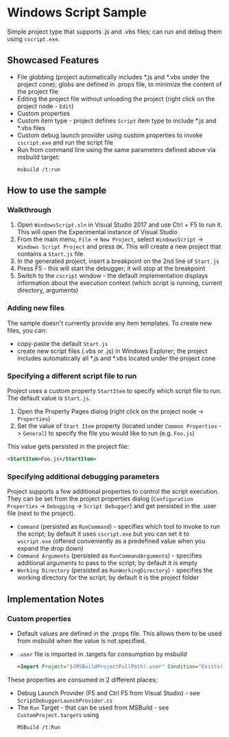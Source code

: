 # Windows Script Sample
Simple project type that supports .js and .vbs files; can run and debug them using `cscript.exe`.

## Showcased Features
- File globbing (project automatically includes *.js and *.vbs under the project cone); globs are defined in .props file, to minimize the content of the project file
- Editing the project file without unloading the project (right click on the project node - `Edit`)
- Custom properties
- Custom item type - project defines `Script` item type to include *.js and *.vbs files 
- Custom debug launch provider using custom properties to invoke `cscript.exe` and run the script file
- Run from command line using the same parameters defined above via msbuild target:
  ```
  msbuild /t:run
  ```

## How to use the sample
### Walkthrough
1. Open `WindowsScript.sln` in Visual Studio 2017 and use Ctrl + F5 to run it. This will open the Experimental instance of Visual Studio
2. From the main menu, `File` -> `New Project`, select `WindowsScript` -> `Windows Script Project` and press `OK`. This will create a new project that contains a `Start.js` file
3. In the generated project, insert a breakpoint on the 2nd line of `Start.js`
4. Press F5 - this will start the debugger; it will stop at the breakpoint
5. Switch to the `cscript` window - the default implementation displays information about the execution context (which script is running, current directory, arguments)

### Adding new files
The sample doesn't currently provide any item templates. To create new files, you can:
- copy-paste the default `Start.js`
- create new script files (.vbs or .js) in Windows Explorer; the project includes automatically all *.js and *.vbs located under the project cone

### Specifying a different script file to run
Project uses a custom property `StartItem` to specify which script file to run. The default value is `Start.js`.

1. Open the Property Pages dialog (right click on the project node -> `Properties`)
2. Set the value of `Start Item` property (located under `Common Properties` -> `General`) to specify the file you would like to run (e.g. `Foo.js`)

This value gets persisted in the project file:
```xml
<StartItem>Foo.js</StartItem>
```

### Specifying additional debugging parameters
Project supports a few additional properties to control the script execution.
They can be set from the project properties dialog (`Configuration Properties` -> `Debugging` -> `Script Debugger`) and get persisted in the .user file (next to the project).

- `Command` (persisted as `RunCommand`) - specifies which tool to invoke to run the script; by default it uses `cscript.exe` but you can set it to `wscript.exe` (offered conveniently as a predefined value when you expand the drop down)
- `Command Arguments` (persisted as `RunCommandArguments`) - specifies additional arguments to pass to the script; by default it is empty
- `Working Directory` (persisted as `RunWorkingDirectory`) - specifies the working directory for the script; by default it is the project folder

## Implementation Notes
### Custom properties
- Default values are defined in the .props file. This allows them to be used from msbuild when the value is not specified.
- `.user` file is imported in .targets for consumption by msbuild

  ```xml
  <Import Project="$(MSBuildProjectFullPath).user" Condition="Exists('$(MSBuildProjectFullPath).user')" /> 
  ```

These properties are consumed in 2 different places:
- Debug Launch Provider (F5 and Ctrl F5 from Visual Studio) - see `ScriptDebuggerLaunchProvider.cs`
- The `Run` Target - that can be used from MSBuild - see `CustomProject.targets` using
  ```
  MSBuild /t:Run
  ```
  